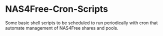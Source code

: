 NAS4Free-Cron-Scripts
=====================

Some basic shell scripts to be scheduled to run periodically with cron that automate management of NAS4Free shares and pools.
